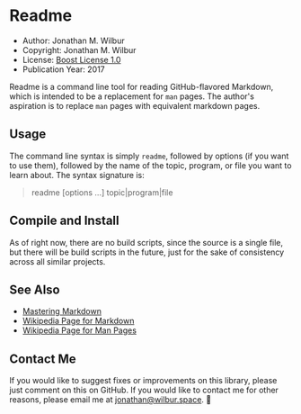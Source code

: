 # Readme

* Author: Jonathan M. Wilbur
* Copyright: Jonathan M. Wilbur
* License: [Boost License 1.0](http://www.boost.org/LICENSE_1_0.txt)
* Publication Year: 2017

Readme is a command line tool for reading GitHub-flavored Markdown, which is
intended to be a replacement for `man` pages. The author's aspiration is to
replace `man` pages with equivalent markdown pages.

## Usage

The command line syntax is simply `readme`, followed by options (if you want to
use them), followed by the name of the topic, program, or file you want to learn
about. The syntax signature is:

> readme [options ...] topic|program|file

## Compile and Install

As of right now, there are no build scripts, since the source is a single file,
but there will be build scripts in the future, just for the sake of consistency
across all similar projects.

## See Also

* [Mastering Markdown](https://guides.github.com/features/mastering-markdown/)
* [Wikipedia Page for Markdown](https://en.wikipedia.org/wiki/Markdown)
* [Wikipedia Page for Man Pages](https://en.wikipedia.org/wiki/Man_page)

## Contact Me

If you would like to suggest fixes or improvements on this library, please just
comment on this on GitHub. If you would like to contact me for other reasons,
please email me at [jonathan@wilbur.space](mailto:jonathan@wilbur.space). :boar:
